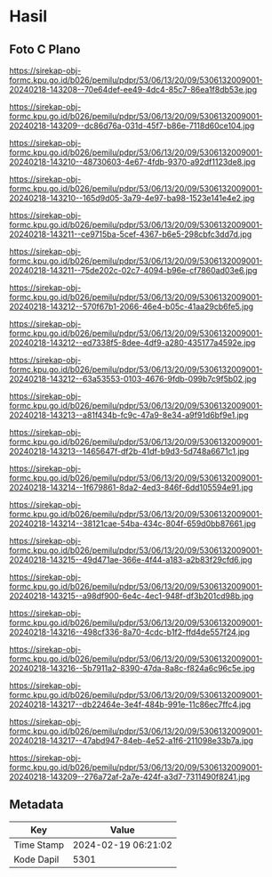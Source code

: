 # Hasil

## Foto C Plano

https://sirekap-obj-formc.kpu.go.id/b026/pemilu/pdpr/53/06/13/20/09/5306132009001-20240218-143208--70e64def-ee49-4dc4-85c7-86ea1f8db53e.jpg

https://sirekap-obj-formc.kpu.go.id/b026/pemilu/pdpr/53/06/13/20/09/5306132009001-20240218-143209--dc86d76a-031d-45f7-b86e-7118d60ce104.jpg

https://sirekap-obj-formc.kpu.go.id/b026/pemilu/pdpr/53/06/13/20/09/5306132009001-20240218-143210--48730603-4e67-4fdb-9370-a92df1123de8.jpg

https://sirekap-obj-formc.kpu.go.id/b026/pemilu/pdpr/53/06/13/20/09/5306132009001-20240218-143210--165d9d05-3a79-4e97-ba98-1523e141e4e2.jpg

https://sirekap-obj-formc.kpu.go.id/b026/pemilu/pdpr/53/06/13/20/09/5306132009001-20240218-143211--ce9715ba-5cef-4367-b6e5-298cbfc3dd7d.jpg

https://sirekap-obj-formc.kpu.go.id/b026/pemilu/pdpr/53/06/13/20/09/5306132009001-20240218-143211--75de202c-02c7-4094-b96e-cf7860ad03e6.jpg

https://sirekap-obj-formc.kpu.go.id/b026/pemilu/pdpr/53/06/13/20/09/5306132009001-20240218-143212--570f67b1-2066-46e4-b05c-41aa29cb6fe5.jpg

https://sirekap-obj-formc.kpu.go.id/b026/pemilu/pdpr/53/06/13/20/09/5306132009001-20240218-143212--ed7338f5-8dee-4df9-a280-435177a4592e.jpg

https://sirekap-obj-formc.kpu.go.id/b026/pemilu/pdpr/53/06/13/20/09/5306132009001-20240218-143212--63a53553-0103-4676-9fdb-099b7c9f5b02.jpg

https://sirekap-obj-formc.kpu.go.id/b026/pemilu/pdpr/53/06/13/20/09/5306132009001-20240218-143213--a81f434b-fc9c-47a9-8e34-a9f91d6bf9e1.jpg

https://sirekap-obj-formc.kpu.go.id/b026/pemilu/pdpr/53/06/13/20/09/5306132009001-20240218-143213--1465647f-df2b-41df-b9d3-5d748a6671c1.jpg

https://sirekap-obj-formc.kpu.go.id/b026/pemilu/pdpr/53/06/13/20/09/5306132009001-20240218-143214--1f679861-8da2-4ed3-846f-6dd105594e91.jpg

https://sirekap-obj-formc.kpu.go.id/b026/pemilu/pdpr/53/06/13/20/09/5306132009001-20240218-143214--38121cae-54ba-434c-804f-659d0bb87661.jpg

https://sirekap-obj-formc.kpu.go.id/b026/pemilu/pdpr/53/06/13/20/09/5306132009001-20240218-143215--49d471ae-366e-4f44-a183-a2b83f29cfd6.jpg

https://sirekap-obj-formc.kpu.go.id/b026/pemilu/pdpr/53/06/13/20/09/5306132009001-20240218-143215--a98df900-6e4c-4ec1-948f-df3b201cd98b.jpg

https://sirekap-obj-formc.kpu.go.id/b026/pemilu/pdpr/53/06/13/20/09/5306132009001-20240218-143216--498cf336-8a70-4cdc-b1f2-ffd4de557f24.jpg

https://sirekap-obj-formc.kpu.go.id/b026/pemilu/pdpr/53/06/13/20/09/5306132009001-20240218-143216--5b7911a2-8390-47da-8a8c-f824a6c96c5e.jpg

https://sirekap-obj-formc.kpu.go.id/b026/pemilu/pdpr/53/06/13/20/09/5306132009001-20240218-143217--db22464e-3e4f-484b-991e-11c86ec7ffc4.jpg

https://sirekap-obj-formc.kpu.go.id/b026/pemilu/pdpr/53/06/13/20/09/5306132009001-20240218-143217--47abd947-84eb-4e52-a1f6-211098e33b7a.jpg

https://sirekap-obj-formc.kpu.go.id/b026/pemilu/pdpr/53/06/13/20/09/5306132009001-20240218-143209--276a72af-2a7e-424f-a3d7-7311490f8241.jpg


## Metadata

| Key        | Value               |
| ---------- | ------------------- |
| Time Stamp | 2024-02-19 06:21:02 |
| Kode Dapil | 5301                |



